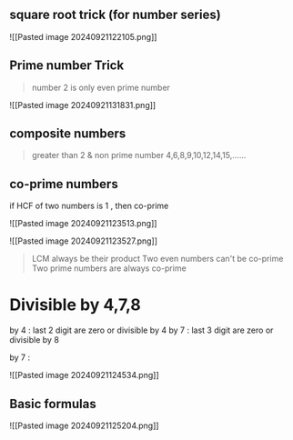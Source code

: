
## square root trick (for number series)


![[Pasted image 20240921122105.png]]


## Prime number Trick

> number 2 is only even prime number 
> 
![[Pasted image 20240921131831.png]]

## composite numbers

> greater than 2 & non prime number
> 4,6,8,9,10,12,14,15,......

## co-prime numbers

if HCF of two numbers is 1 , then co-prime

![[Pasted image 20240921123513.png]]

![[Pasted image 20240921123527.png]]

> LCM always be their product 
> Two even numbers can't be co-prime
> Two prime numbers are always co-prime


# Divisible by 4,7,8

by 4 : last 2 digit are zero or divisible by 4 
by 7 : last 3 digit are zero or divisible by 8

by 7 :

![[Pasted image 20240921124534.png]]


## Basic formulas

![[Pasted image 20240921125204.png]]


